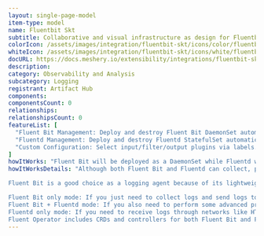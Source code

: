 ```yaml
---
layout: single-page-model
item-type: model
name: Fluentbit Skt
subtitle: Collaborative and visual infrastructure as design for Fluentbit Skt
colorIcon: /assets/images/integration/fluentbit-skt/icons/color/fluentbit-skt-color.svg
whiteIcon: /assets/images/integration/fluentbit-skt/icons/white/fluentbit-skt-white.svg
docURL: https://docs.meshery.io/extensibility/integrations/fluentbit-skt
description: 
category: Observability and Analysis
subcategory: Logging
registrant: Artifact Hub
components: 
componentsCount: 0
relationships: 
relationshipsCount: 0
featureList: [
  "Fluent Bit Management: Deploy and destroy Fluent Bit DaemonSet automatically.",
  "Fluentd Management: Deploy and destroy Fluentd StatefulSet automatically.",
  "Custom Configuration: Select input/filter/output plugins via labels."
]
howItWorks: "Fluent Bit will be deployed as a DaemonSet while Fluentd will be deployed as a StatefulSet. "
howItWorksDetails: "Although both Fluent Bit and Fluentd can collect, process(parse and filter) and then forward log to the final destinations, still they have strengths in different aspects.

Fluent Bit is a good choice as a logging agent because of its lightweight and efficiency, while Fluentd is more powerful to perform advanced processing on logs because of its rich plugins.

Fluent Bit only mode: If you just need to collect logs and send logs to the final destinations, all you need is Fluent Bit.
Fluent Bit + Fluentd mode: If you also need to perform some advanced processing on the logs collected or send to more sinks, then you also need Fluentd.
Fluentd only mode: If you need to receive logs through networks like HTTP or Syslog and then process and send the log to the final sinks, you only need Fluentd.
Fluent Operator includes CRDs and controllers for both Fluent Bit and Fluentd which allows you to config your log processing pipelines in the 3 modes mentioned above as you wish."
---
```


